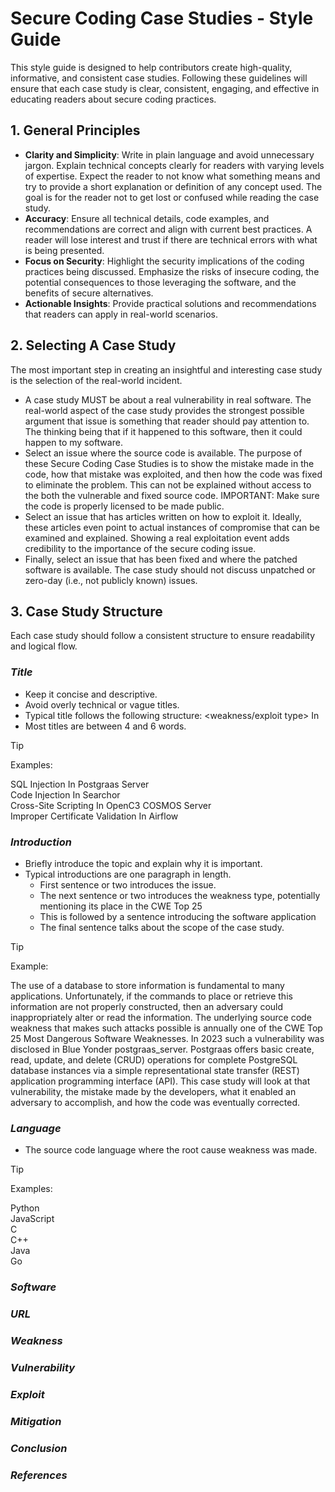 # Secure Coding Case Studies - Style Guide

This style guide is designed to help contributors create high-quality, informative, and consistent case studies. Following these guidelines will ensure that each case study is clear, consistent, engaging, and effective in educating readers about secure coding practices.

## 1. General Principles

- **Clarity and Simplicity**: Write in plain language and avoid unnecessary jargon. Explain technical concepts clearly for readers with varying levels of expertise. Expect the reader to not know what something means and try to provide a short explanation or definition of any concept used. The goal is for the reader not to get lost or confused while reading the case study.
- **Accuracy**: Ensure all technical details, code examples, and recommendations are correct and align with current best practices. A reader will lose interest and trust if there are technical errors with what is being presented.
- **Focus on Security**: Highlight the security implications of the coding practices being discussed. Emphasize the risks of insecure coding, the potential consequences to those leveraging the software, and the benefits of secure alternatives.
- **Actionable Insights**: Provide practical solutions and recommendations that readers can apply in real-world scenarios.

## 2. Selecting A Case Study

The most important step in creating an insightful and interesting case study is the selection of the real-world incident.

- A case study MUST be about a real vulnerability in real software. The real-world aspect of the case study provides the strongest possible argument that issue is something that reader should pay attention to. The thinking being that if it happened to this software, then it could happen to my software.
- Select an issue where the source code is available. The purpose of these Secure Coding Case Studies is to show the mistake made in the code, how that mistake was exploited, and then how the code was fixed to eliminate the problem. This can not be explained without access to the both the vulnerable and fixed source code. IMPORTANT: Make sure the code is properly licensed to be made public.
- Select an issue that has articles written on how to exploit it. Ideally, these articles even point to actual instances of compromise that can be examined and explained. Showing a real exploitation event adds credibility to the importance of the secure coding issue.
- Finally, select an issue that has been fixed and where the patched software is available. The case study should not discuss unpatched or zero-day (i.e., not publicly known) issues.

## 3. Case Study Structure

Each case study should follow a consistent structure to ensure readability and logical flow.

### _Title_

- Keep it concise and descriptive.
- Avoid overly technical or vague titles.
- Typical title follows the following structure: <weakness/exploit type> In <software name>
- Most titles are between 4 and 6 words.

> [!TIP]
>Examples:
>
>SQL Injection In Postgraas Server\
>Code Injection In Searchor\
>Cross-Site Scripting In OpenC3 COSMOS Server\
>Improper Certificate Validation In Airflow

### _Introduction_

- Briefly introduce the topic and explain why it is important.
- Typical introductions are one paragraph in length.
  - First sentence or two introduces the issue.
  - The next sentence or two introduces the weakness type, potentially mentioning its place in the CWE Top 25
  - This is followed by a sentence introducing the software application
  - The final sentence talks about the scope of the case study.

> [!TIP]
>Example:
>
>The use of a database to store information is fundamental to many applications. Unfortunately, if the commands to place or retrieve this information are not properly constructed, then an adversary could inappropriately alter or read the information. The underlying source code weakness that makes such attacks possible is annually one of the CWE Top 25 Most Dangerous Software Weaknesses. In 2023 such a vulnerability was disclosed in Blue Yonder postgraas_server. Postgraas offers basic create, read, update, and delete (CRUD) operations for complete PostgreSQL database instances via a simple representational state transfer (REST) application programming interface (API). This case study will look at that vulnerability, the mistake made by the developers, what it enabled an adversary to accomplish, and how the code was eventually corrected.

### _Language_

- The source code language where the root cause weakness was made.

> [!TIP]
>Examples:
>
>Python\
>JavaScript\
>C\
>C++\
>Java\
>Go

### _Software_

### _URL_

### _Weakness_

### _Vulnerability_

### _Exploit_

### _Mitigation_

### _Conclusion_

### _References_

